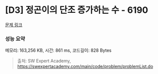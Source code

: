 # [D3] 정곤이의 단조 증가하는 수 - 6190 

[문제 링크](https://swexpertacademy.com/main/code/problem/problemDetail.do?contestProbId=AWcPjEuKAFgDFAU4) 

### 성능 요약

메모리: 163,256 KB, 시간: 861 ms, 코드길이: 828 Bytes



> 출처: SW Expert Academy, https://swexpertacademy.com/main/code/problem/problemList.do